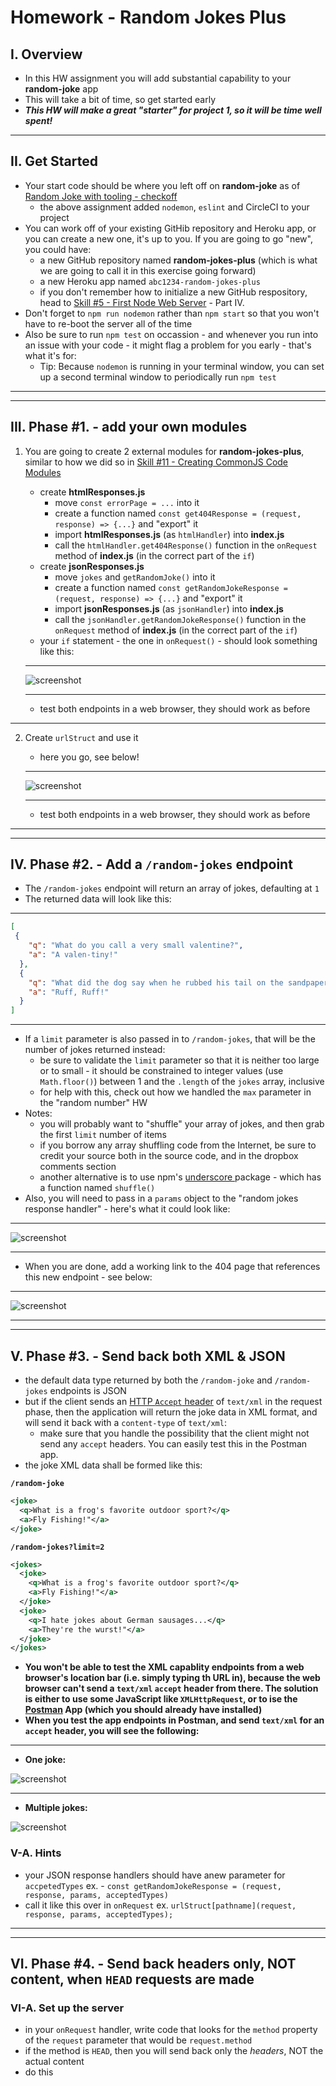 # Homework - Random Jokes Plus

## I. Overview
- In this HW assignment you will add substantial capability to your **random-joke** app
- This will take a bit of time, so get started early
- ***This HW will make a great "starter" for project 1, so it will be time well spent!***

<hr>
  
## II. Get Started
- Your start code should be where you left off on **random-joke** as of [Random Joke with tooling - checkoff](../checkoff-notes/random-joke-with-tooling-checkoff.md)
  - the above assignment added `nodemon`, `eslint` and CircleCI to your project
- You can work off of your existing GitHib repository and Heroku app, or you can create a new one, it's up to you. If you are going to go "new", you could have:
  - a new GitHub repository named **random-jokes-plus** (which is what we are going to call it in this exercise going forward)
  - a new Heroku app named `abc1234-random-jokes-plus`
  - if you don't remember how to initialize a new GitHub respository, head to [Skill #5 - First Node Web Server](../core-skills/5-first-node-web-server.md) - Part IV.
- Don't forget to `npm run nodemon` rather than `npm start` so that you won't have to re-boot the server all of the time
- Also be sure to run `npm test` on occassion - and whenever you run into an issue with your code - it might flag a problem for you early - that's what it's for:
  - Tip: Because `nodemon` is running in your terminal window, you can set up a second terminal window to periodically run `npm test`

<hr><hr>

<a id="phase1" />

## III. Phase #1. - add your own modules

1) You are going to create 2 external modules for **random-jokes-plus**, similar to how we did so in  [Skill #11 - Creating CommonJS Code Modules](/core-skills/11-creating-commonjs-code-modules.md) 

    - create **htmlResponses.js**
      - move `const errorPage = ...` into it 
      - create a function named `const get404Response = (request, response) => {...}` and "export" it
      - import **htmlResponses.js** (as `htmlHandler`) into **index.js**
      - call the `htmlHandler.get404Response()` function in the `onRequest` method of **index.js** (in the correct part of the `if`)
    - create **jsonResponses.js**
      - move `jokes` and `getRandomJoke()` into it
      - create a function named `const getRandomJokeResponse = (request, response) => {...}` and "export" it
      - import **jsonResponses.js** (as `jsonHandler`) into **index.js**
      - call the `jsonHandler.getRandomJokeResponse()` function in the `onRequest` method of **index.js** (in the correct part of the `if`)
     - your `if` statement - the one in `onRequest()` - should look something like this:
     
     <hr>
  
     ![screenshot](_images/hw-1.png)
     
     <hr>
      
    - test both endpoints in a web browser, they should work as before
    
<hr> 

2) Create `urlStruct` and use it
    
    - here you go, see below!
    
     <hr>
  
     ![screenshot](_images/hw-2.png)
     
     <hr>
     
    - test both endpoints in a web browser, they should work as before

<a id="phase2" />

<hr><hr>

## IV. Phase #2. - Add a `/random-jokes` endpoint
    
- The `/random-jokes` endpoint will return an array of jokes, defaulting at `1`
- The returned data will look like this:

<hr>

```json
[ 
 {
    "q": "What do you call a very small valentine?",
    "a": "A valen-tiny!"
  },
  {
    "q": "What did the dog say when he rubbed his tail on the sandpaper?",
    "a": "Ruff, Ruff!"
  }
]
```
<hr>

- If a `limit` parameter is also passed in to `/random-jokes`, that will be the number of jokes returned instead:
  - be sure to validate the `limit` parameter so that it is neither too large or to small - it should be constrained to integer values (use `Math.floor()`) between 1 and the `.length` of the `jokes` array, inclusive
  - for help with this, check out how we handled the `max` parameter in the "random number" HW
- Notes:
  - you will probably want to "shuffle" your array of jokes, and then grab the first `limit` number of items
  - if you borrow any array shuffling code from the Internet, be sure to credit your source both in the source code, and in the dropbox comments section
  - another alternative is to use npm's [underscore
](https://www.npmjs.com/package/underscore) package - which has a function named `shuffle()`
- Also, you will need to pass in a `params` object to the "random jokes response handler" - here's what it could look like:

<hr>

![screenshot](_images/hw-4.png)
    
 <hr>
  
- When you are done, add a working link to the 404 page that references this new endpoint - see below:

<hr>

![screenshot](_images/hw-3.png)
    
<a id="phase3" />

<hr><hr>


## V. Phase #3. - Send back both XML & JSON
    
- the default data type returned by both the `/random-joke` and `/random-jokes` endpoints is JSON
- but if the client sends an [HTTP `Accept` header](https://developer.mozilla.org/en-US/docs/Web/HTTP/Headers/Accept) of `text/xml` in the request phase, then the application will return the joke data in XML format, and will send it back with a `content-type` of `text/xml`:
  - make sure that you handle the possibility that the client might not send any `accept` headers. You can easily test this in the Postman app.
- the joke XML data shall be formed like this:

**`/random-joke`**

```xml
<joke>
  <q>What is a frog's favorite outdoor sport?</q>
  <a>Fly Fishing!"</a>
</joke>
```

**`/random-jokes?limit=2`**

```xml
<jokes>
  <joke>
    <q>What is a frog's favorite outdoor sport?</q>
    <a>Fly Fishing!"</a>
  </joke>
  <joke>
    <q>I hate jokes about German sausages...</q>
    <a>They're the wurst!"</a>
  </joke>
</jokes>
```

- **You won't be able to test the XML capablity endpoints from a web browser's location bar (i.e. simply typing th URL in), because the web browser can't send a  `text/xml` `accept` header from there. The solution is either to use some JavaScript like `XMLHttpRequest`, or to ise the [Postman](https://www.postman.com/downloads/) App (which you should already have installed)**
- **When you test the app endpoints in Postman, and send `text/xml` for an `accept` header, you will see the following:**

<hr>

- **One joke:**

![screenshot](_images/hw-5.png)

<hr>

- **Multiple jokes:**

![screenshot](_images/hw-6.png)

### V-A. Hints
- your JSON response handlers should have anew parameter for `accpetedTypes` ex. - `const getRandomJokeResponse = (request, response, params, acceptedTypes)`
- call it like this over in `onRequest` ex.  `urlStruct[pathname](request, response, params, acceptedTypes);`

<a id="phase4" />

<hr><hr>
    
## VI. Phase #4. - Send back headers only, NOT content,  when `HEAD` requests are made

### VI-A. Set up the server

- in your `onRequest` handler, write code that looks for the `method` property of the `request` parameter that would be `request.method`
- if the method is `HEAD`, then you will send back only the *headers*, NOT the actual content
- do this 


